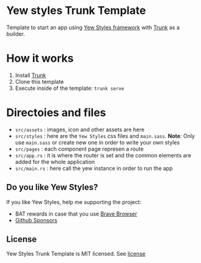 # Yew styles Trunk Template

Template to start an app using [Yew Styles framework](https://yewstyles.spielrs.tech/) with [Trunk](https://trunkrs.dev/) as a builder.

# How it works

1. Install [Trunk](https://trunkrs.dev/#install)
2. Clone this template
3. Execute inside of the template: `trunk serve`

# Directoies and files

* `src/assets` : images, icon and other assets are here
* `src/styles` : here are the `Yew Styles` css files and `main.sass`. **Note**: Only use `main.sass` or create new one in order to write your own styles
* `src/pages` : each component page represen a route
* `src/app.rs` : it is where the router is set and the common elements are added for the whole application
* `src/main.rs` : here call the yew instance in order to run the app

## Do you like Yew Styles?
If you like Yew Styles, help me supporting the project:
- BAT rewards in case that you use [Brave Browser](https://brave.com/)
- [Github Sponsors](https://github.com/sponsors/dancespiele)

## License

Yew Styles Trunk Template is MIT licensed. See [license](LICENSE)
